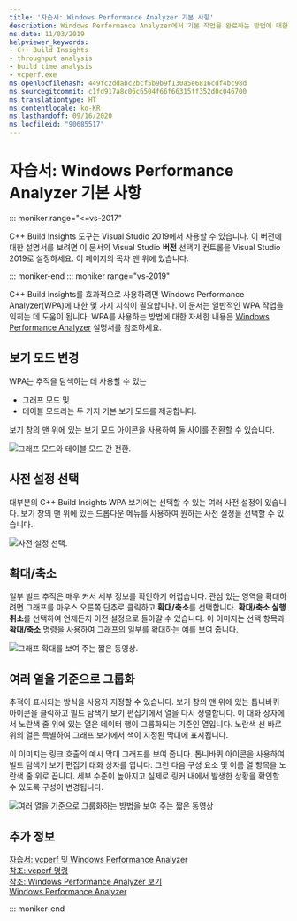 ```yaml
---
title: '자습서: Windows Performance Analyzer 기본 사항'
description: Windows Performance Analyzer에서 기본 작업을 완료하는 방법에 대한 자습서입니다.
ms.date: 11/03/2019
helpviewer_keywords:
- C++ Build Insights
- throughput analysis
- build time analysis
- vcperf.exe
ms.openlocfilehash: 449fc2ddabc2bcf5b9b9f130a5e6816cdf4bc98d
ms.sourcegitcommit: c1fd917a8c06c6504f66f66315ff352d0c046700
ms.translationtype: HT
ms.contentlocale: ko-KR
ms.lasthandoff: 09/16/2020
ms.locfileid: "90685517"
---
```

# <a name="tutorial-windows-performance-analyzer-basics"></a>자습서: Windows Performance Analyzer 기본 사항

::: moniker range="<=vs-2017"

C++ Build Insights 도구는 Visual Studio 2019에서 사용할 수 있습니다. 이 버전에 대한 설명서를 보려면 이 문서의 Visual Studio **버전** 선택기 컨트롤을 Visual Studio 2019로 설정하세요. 이 페이지의 목차 맨 위에 있습니다.

::: moniker-end
::: moniker range="vs-2019"

C++ Build Insights를 효과적으로 사용하려면 Windows Performance Analyzer(WPA)에 대한 몇 가지 지식이 필요합니다. 이 문서는 일반적인 WPA 작업을 익히는 데 도움이 됩니다. WPA를 사용하는 방법에 대한 자세한 내용은 [Windows Performance Analyzer](/windows-hardware/test/wpt/windows-performance-analyzer) 설명서를 참조하세요.

## <a name="change-the-view-mode"></a>보기 모드 변경

WPA는 추적을 탐색하는 데 사용할 수 있는

- 그래프 모드 및
- 테이블 모드라는 두 가지 기본 보기 모드를 제공합니다.

보기 창의 맨 위에 있는 보기 모드 아이콘을 사용하여 둘 사이를 전환할 수 있습니다.

![그래프 모드와 테이블 모드 간 전환.](media/wpa-switching-view-mode.gif)

## <a name="select-presets"></a>사전 설정 선택

대부분의 C++ Build Insights WPA 보기에는 선택할 수 있는 여러 사전 설정이 있습니다. 보기 창의 맨 위에 있는 드롭다운 메뉴를 사용하여 원하는 사전 설정을 선택할 수 있습니다.

![사전 설정 선택.](media/wpa-presets.png)

## <a name="zoom-in-and-out"></a>확대/축소

일부 빌드 추적은 매우 커서 세부 정보를 확인하기 어렵습니다. 관심 있는 영역을 확대하려면 그래프를 마우스 오른쪽 단추로 클릭하고 **확대/축소**를 선택합니다. **확대/축소 실행 취소**를 선택하여 언제든지 이전 설정으로 돌아갈 수 있습니다. 이 이미지는 선택 항목과 **확대/축소** 명령을 사용하여 그래프의 일부를 확대하는 예를 보여 줍니다.

![그래프 확대를 보여 주는 짧은 동영상.](media/wpa-zooming.gif)

## <a name="group-by-different-columns"></a>여러 열을 기준으로 그룹화

추적이 표시되는 방식을 사용자 지정할 수 있습니다. 보기 창의 맨 위에 있는 톱니바퀴 아이콘을 클릭하고 빌드 탐색기 보기 편집기에서 열을 다시 정렬합니다. 이 대화 상자에서 노란색 줄 위에 있는 열은 데이터 행이 그룹화되는 기준인 열입니다. 노란색 선 바로 위의 열은 특별하여 그래프 보기에서 색이 지정된 막대에 표시됩니다.

이 이미지는 링크 호출의 예시 막대 그래프를 보여 줍니다. 톱니바퀴 아이콘을 사용하여 빌드 탐색기 보기 편집기 대화 상자를 엽니다. 그런 다음 구성 요소 및 이름 열 항목을 노란색 줄 위로 끕니다. 세부 수준이 높아지고 실제로 링커 내에서 발생한 상황을 확인할 수 있도록 구성이 변경됩니다.

![여러 열을 기준으로 그룹화하는 방법을 보여 주는 짧은 동영상](media/wpa-grouping.gif)

## <a name="see-also"></a>추가 정보

[자습서: vcperf 및 Windows Performance Analyzer](vcperf-and-wpa.md)\
[참조: vcperf 명령](/cpp/build-insights/reference/vcperf-commands)\
[참조: Windows Performance Analyzer 보기](/cpp/build-insights/reference/wpa-views)\
[Windows Performance Analyzer](/windows-hardware/test/wpt/windows-performance-analyzer)

::: moniker-end
